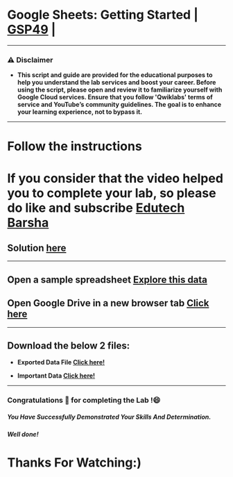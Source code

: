 #  Google Sheets: Getting Started | [GSP49](https://www.cloudskillsboost.google/focuses/5828?parent=catalog) |

---
### ⚠️ Disclaimer
- **This script and guide are provided for  the educational purposes to help you understand the lab services and boost your career. Before using the script, please open and review it to familiarize yourself with Google Cloud services. Ensure that you follow 'Qwiklabs' terms of service and YouTube’s community guidelines. The goal is to enhance your learning experience, not to bypass it.**
---

# Follow the instructions

# If you consider that the video helped you to complete your lab, so please do like and subscribe [Edutech Barsha](https://www.youtube.com/@edutechbarsha)
## Solution [here](https://youtu.be/dacrtDtdmzc)

---
##   **Open a sample spreadsheet [Explore this data](https://docs.google.com/spreadsheets/d/19iLO-XbrqqWRuqphkXTax0lFn71NW6crJK504JvAxoU/edit#gid=599358521)**
##   **Open Google Drive in a new browser tab [Click here](https://drive.google.com/)**
---

##  Download the below 2 files:

-  **Exported Data File [Click here!](https://github.com/Techbarsha/cloudlabs/blob/main/Google%20Sheets%3A%20Getting%20Started/exported-data.csv)**

-  **Important Data [Click here!](https://github.com/Techbarsha/cloudlabs/blob/main/Google%20Sheets%3A%20Getting%20Started/important-data.xlsx)**

---



### Congratulations 🎉 for completing the Lab !😄

##### *You Have Successfully Demonstrated Your Skills And Determination.*

#### *Well done!*

# Thanks For Watching:)
